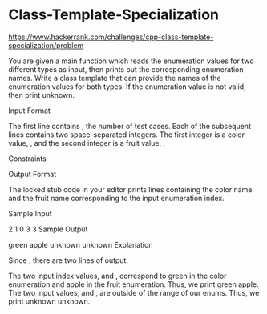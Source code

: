 # Class-Template-Specialization

https://www.hackerrank.com/challenges/cpp-class-template-specialization/problem

You are given a main function which reads the enumeration values for two different types as input, then prints out the corresponding enumeration names. Write a class template that can provide the names of the enumeration values for both types. If the enumeration value is not valid, then print unknown.

Input Format

The first line contains , the number of test cases.
Each of the  subsequent lines contains two space-separated integers. The first integer is a color value, , and the second integer is a fruit value, .

Constraints

Output Format

The locked stub code in your editor prints  lines containing the color name and the fruit name corresponding to the input enumeration index.

Sample Input

2
1 0
3 3
Sample Output

green apple
unknown unknown
Explanation

Since , there are two lines of output.

The two input index values,  and , correspond to green in the color enumeration and apple in the fruit enumeration. Thus, we print green apple.
The two input values,  and , are outside of the range of our enums. Thus, we print unknown unknown.
